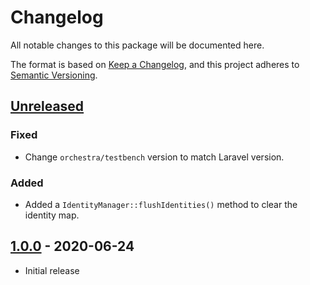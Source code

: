 # Changelog

All notable changes to this package will be documented here.

The format is based on [Keep a Changelog](https://keepachangelog.com/en/1.0.0/),
and this project adheres to [Semantic Versioning](https://semver.org/spec/v2.0.0.html).

## [Unreleased]
### Fixed
- Change `orchestra/testbench` version to match Laravel version.
### Added
- Added a `IdentityManager::flushIdentities()` method to clear the identity map.

## [1.0.0] - 2020-06-24
- Initial release

[Unreleased]: https://github.com/sprocketbox/eloquence/compare/v1.0.0...develop
[1.0.0]: https://github.com/sprocketbox/eloquence/releases/tag/v1.0.0